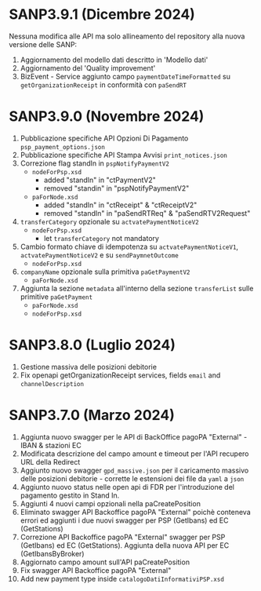 # SANP3.9.1 (Dicembre 2024)
Nessuna modifica alle API ma solo allineamento del repository alla nuova versione delle SANP:
1. Aggiornamento del modello dati descritto in ​'Modello dati'
2. Aggiornamento del 'Quality improvement'
3. BizEvent - Service aggiunto campo `paymentDateTimeFormatted` su `getOrganizationReceipt` in conformità con `paSendRT`
   
# SANP3.9.0 (Novembre 2024)
1. Pubblicazione specifiche API Opzioni Di Pagamento `psp_payment_options.json`
2. Pubblicazione specifiche API Stampa Avvisi `print_notices.json`
3. Correzione flag standIn in `pspNotifyPaymentV2`
   - `nodeForPsp.xsd`
     - added "standIn" in "ctPaymentV2"
     - removed "standin" in "pspNotifyPaymentV2"
   - `paForNode.xsd`
     - added "standIn" in "ctReceipt" & "ctReceiptV2"
     - removed "standIn" in "paSendRTReq" & "paSendRTV2Request"
4. `transferCategory` opzionale su `actvatePaymentNoticeV2`
   - `nodeForPsp.xsd`
     - let `transferCategory` not mandatory
5. Cambio formato chiave di idempotenza su `actvatePaymentNoticeV1`, `actvatePaymentNoticeV2`  e su `sendPaymnetOutcome`
   - `nodeForPsp.xsd`
6. `companyName` opzionale sulla primitiva `paGetPaymentV2`
   - `paForNode.xsd`
7. Aggiunta la sezione `metadata` all'interno della sezione `transferList` sulle primitive `paGetPayment`
   - `paForNode.xsd`
   - `nodeForPsp.xsd`
   

# SANP3.8.0 (Luglio 2024)
1. Gestione massiva delle posizioni debitorie
2. Fix openapi getOrganizationReceipt services, fields `email` and `channelDescription`

# SANP3.7.0 (Marzo 2024)
1. Aggiunta nuovo swagger per le API di BackOffice pagoPA "External" - IBAN & stazioni EC
2. Modificata descrizione del campo amount e timeout per l'API recupero URL della Redirect
3. Aggiunto nuovo swagger `gpd_massive.json` per il caricamento massivo delle posizioni debitorie - corrette le estensioni dei file da `yaml` a `json`
4. Aggiunto nuovo status nelle open api di FDR per l'introduzione del pagamento gestito in Stand In.
5. Aggiunti 4 nuovi campi opzionali nella paCreatePosition
6. Eliminato swagger API Backoffice pagoPA "External" poichè conteneva errori ed aggiunti i due nuovi swagger per PSP (GetIbans) ed EC (GetStations)
7. Correzione API Backoffice pagoPA "External" swagger per PSP (GetIbans) ed EC (GetStations). Aggiunta della nuova API per EC (GetIbansByBroker)
8. Aggiornato campo amount sull'API paCreatePosition
9. Fix swagger API Backoffice pagoPA "External"
10. Add new payment type inside `catalogoDatiInformativiPSP.xsd`
